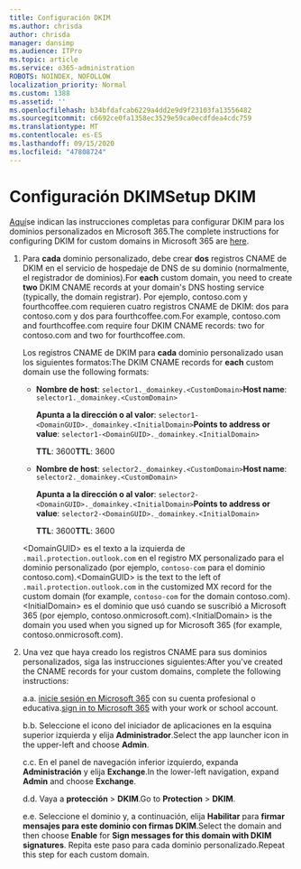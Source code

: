 ```yaml
---
title: Configuración DKIM
ms.author: chrisda
author: chrisda
manager: dansimp
ms.audience: ITPro
ms.topic: article
ms.service: o365-administration
ROBOTS: NOINDEX, NOFOLLOW
localization_priority: Normal
ms.custom: 1388
ms.assetid: ''
ms.openlocfilehash: b34bfdafcab6229a4dd2e9d9f23103fa13556482
ms.sourcegitcommit: c6692ce0fa1358ec3529e59ca0ecdfdea4cdc759
ms.translationtype: MT
ms.contentlocale: es-ES
ms.lasthandoff: 09/15/2020
ms.locfileid: "47808724"
---
```

# <a name="setup-dkim"></a><span data-ttu-id="07f98-102">Configuración DKIM</span><span class="sxs-lookup"><span data-stu-id="07f98-102">Setup DKIM</span></span>

<span data-ttu-id="07f98-103">[Aquí](https://docs.microsoft.com/microsoft-365/security/office-365-security/use-dkim-to-validate-outbound-email#steps-you-need-to-do-to-manually-set-up-dkim)se indican las instrucciones completas para configurar DKIM para los dominios personalizados en Microsoft 365.</span><span class="sxs-lookup"><span data-stu-id="07f98-103">The complete instructions for configuring DKIM for custom domains in Microsoft 365 are [here](https://docs.microsoft.com/microsoft-365/security/office-365-security/use-dkim-to-validate-outbound-email#steps-you-need-to-do-to-manually-set-up-dkim).</span></span>

1. <span data-ttu-id="07f98-104">Para **cada** dominio personalizado, debe crear **dos** registros CNAME de DKIM en el servicio de hospedaje de DNS de su dominio (normalmente, el registrador de dominios).</span><span class="sxs-lookup"><span data-stu-id="07f98-104">For **each** custom domain, you need to create **two** DKIM CNAME records at your domain's DNS hosting service (typically, the domain registrar).</span></span> <span data-ttu-id="07f98-105">Por ejemplo, contoso.com y fourthcoffee.com requieren cuatro registros CNAME de DKIM: dos para contoso.com y dos para fourthcoffee.com.</span><span class="sxs-lookup"><span data-stu-id="07f98-105">For example, contoso.com and fourthcoffee.com require four DKIM CNAME records: two for contoso.com and two for fourthcoffee.com.</span></span>

   <span data-ttu-id="07f98-106">Los registros CNAME de DKIM para **cada** dominio personalizado usan los siguientes formatos:</span><span class="sxs-lookup"><span data-stu-id="07f98-106">The DKIM CNAME records for **each** custom domain use the following formats:</span></span>

   - <span data-ttu-id="07f98-107">**Nombre de host**: `selector1._domainkey.<CustomDomain>`</span><span class="sxs-lookup"><span data-stu-id="07f98-107">**Host name**: `selector1._domainkey.<CustomDomain>`</span></span>

     <span data-ttu-id="07f98-108">**Apunta a la dirección o al valor**: `selector1-<DomainGUID>._domainkey.<InitialDomain>`</span><span class="sxs-lookup"><span data-stu-id="07f98-108">**Points to address or value**: `selector1-<DomainGUID>._domainkey.<InitialDomain>`</span></span>

     <span data-ttu-id="07f98-109">**TTL**: 3600</span><span class="sxs-lookup"><span data-stu-id="07f98-109">**TTL**: 3600</span></span>

   - <span data-ttu-id="07f98-110">**Nombre de host**: `selector2._domainkey.<CustomDomain>`</span><span class="sxs-lookup"><span data-stu-id="07f98-110">**Host name**: `selector2._domainkey.<CustomDomain>`</span></span>

     <span data-ttu-id="07f98-111">**Apunta a la dirección o al valor**: `selector2-<DomainGUID>._domainkey.<InitialDomain>`</span><span class="sxs-lookup"><span data-stu-id="07f98-111">**Points to address or value**: `selector2-<DomainGUID>._domainkey.<InitialDomain>`</span></span>

     <span data-ttu-id="07f98-112">**TTL**: 3600</span><span class="sxs-lookup"><span data-stu-id="07f98-112">**TTL**: 3600</span></span>

   <span data-ttu-id="07f98-113">\<DomainGUID\> es el texto a la izquierda de `.mail.protection.outlook.com` en el registro MX personalizado para el dominio personalizado (por ejemplo, `contoso-com` para el dominio contoso.com).</span><span class="sxs-lookup"><span data-stu-id="07f98-113">\<DomainGUID\> is the text to the left of `.mail.protection.outlook.com` in the customized MX record for the custom domain (for example, `contoso-com` for the domain contoso.com).</span></span> <span data-ttu-id="07f98-114">\<InitialDomain\> es el dominio que usó cuando se suscribió a Microsoft 365 (por ejemplo, contoso.onmicrosoft.com).</span><span class="sxs-lookup"><span data-stu-id="07f98-114">\<InitialDomain\> is the domain you used when you signed up for Microsoft 365 (for example, contoso.onmicrosoft.com).</span></span>

2. <span data-ttu-id="07f98-115">Una vez que haya creado los registros CNAME para sus dominios personalizados, siga las instrucciones siguientes:</span><span class="sxs-lookup"><span data-stu-id="07f98-115">After you've created the CNAME records for your custom domains, complete the following instructions:</span></span>

   <span data-ttu-id="07f98-116">a.</span><span class="sxs-lookup"><span data-stu-id="07f98-116">a.</span></span> <span data-ttu-id="07f98-117">[inicie sesión en Microsoft 365](https://support.office.microsoft.com/article/e9eb7d51-5430-4929-91ab-6157c5a050b4) con su cuenta profesional o educativa.</span><span class="sxs-lookup"><span data-stu-id="07f98-117">[sign in to Microsoft 365](https://support.office.microsoft.com/article/e9eb7d51-5430-4929-91ab-6157c5a050b4) with your work or school account.</span></span>

   <span data-ttu-id="07f98-118">b.</span><span class="sxs-lookup"><span data-stu-id="07f98-118">b.</span></span> <span data-ttu-id="07f98-119">Seleccione el icono del iniciador de aplicaciones en la esquina superior izquierda y elija **Administrador**.</span><span class="sxs-lookup"><span data-stu-id="07f98-119">Select the app launcher icon in the upper-left and choose **Admin**.</span></span>

   <span data-ttu-id="07f98-120">c.</span><span class="sxs-lookup"><span data-stu-id="07f98-120">c.</span></span> <span data-ttu-id="07f98-121">En el panel de navegación inferior izquierdo, expanda **Administración** y elija **Exchange**.</span><span class="sxs-lookup"><span data-stu-id="07f98-121">In the lower-left navigation, expand **Admin** and choose **Exchange**.</span></span>

   <span data-ttu-id="07f98-122">d.</span><span class="sxs-lookup"><span data-stu-id="07f98-122">d.</span></span> <span data-ttu-id="07f98-123">Vaya a **protección**  >  **DKIM**.</span><span class="sxs-lookup"><span data-stu-id="07f98-123">Go to **Protection** > **DKIM**.</span></span>

   <span data-ttu-id="07f98-124">e.</span><span class="sxs-lookup"><span data-stu-id="07f98-124">e.</span></span> <span data-ttu-id="07f98-125">Seleccione el dominio y, a continuación, elija **Habilitar** para **firmar mensajes para este dominio con firmas DKIM**.</span><span class="sxs-lookup"><span data-stu-id="07f98-125">Select the domain and then choose **Enable** for **Sign messages for this domain with DKIM signatures**.</span></span> <span data-ttu-id="07f98-126">Repita este paso para cada dominio personalizado.</span><span class="sxs-lookup"><span data-stu-id="07f98-126">Repeat this step for each custom domain.</span></span>
